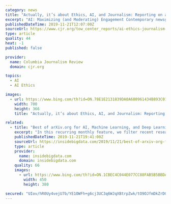 ```yaml
---
category: news
title: "Actually, it’s about Ethics, AI, and Journalism: Reporting on and with Computation and Data"
excerpt: "AI: Maximizing (and Moderating) Engagement Contemporary newsgathering relies heavily ... responsibility for more of its technology development — building methods and tools that reflect their unique values and ethics."
publishedDateTime: 2019-11-21T12:07:00Z
sourceUrl: https://www.cjr.org/tow_center_reports/ai-ethics-journalism-and-computation-ibm-new-york-times.php
type: article
quality: 44
heat: -1
published: false

provider:
  name: Columbia Journalism Review
  domain: cjr.org

topics:
  - AI
  - AI Ethics

images:
  - url: https://www.bing.com/th?id=ON.78E1E2131839DA0A680961434B893C01
    width: 700
    height: 366
    title: "Actually, it’s about Ethics, AI, and Journalism: Reporting on and with Computation and Data"

related:
  - title: "Best of arXiv.org for AI, Machine Learning, and Deep Learning – October 2019"
    excerpt: "In this recurring monthly feature, we filter recent research papers appearing on the arXiv.org preprint server for compelling subjects relating to AI, machine learning and deep learning – from disciplines including statistics, mathematics and computer science – and provide you with a useful “best of” list for the past month. Researchers ..."
    publishedDateTime: 2019-11-21T19:41:00Z
    sourceUrl: https://insidebigdata.com/2019/11/21/best-of-arxiv-org-for-ai-machine-learning-and-deep-learning-october-2019/
    type: article
    provider:
      name: insidebigdata.com
      domain: insidebigdata.com
    quality: 66
    images:
      - url: https://www.bing.com/th?id=ON.1CBEC4C044E077CC88FAB5B5BBDA332C
        width: 450
        height: 380

secured: "UIov/hR0Uy4vejU7b/YE1OWFh+g6cj3UC3q6WJqXBtrpZwk/tO9OJfmDkZrDGPDngVE1hVwAOGilswT3yU5KguG6nguj/xkhEozMn+BYt9ZcZqCGQi4GHiXs92LEpq0Y6QcgLrmcYKg6BRdGXx5lDv5k/B7Qgm0zwKZg7mfzY9g6ibVFj+t68kDfuf6XMqUVhDer8B5mrotk/fxIqlHDW5tSXQ3l+LRPRuqPpIIJELALQnlf6UHAzcGioZbfj70ahhYDmV5nuaW9l3JVREaEUw==;UQ19Guh+Rkpq5JeM/Zi6mA=="
---
```


